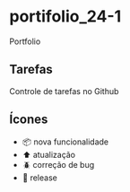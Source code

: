 # portifolio_24-1
Portfolio

## Tarefas
Controle de tarefas no Github

## Ícones
- :package: nova funcionalidade
- :arrow_up: atualização
- :beetle: correção de bug
- :checkered_flag: release